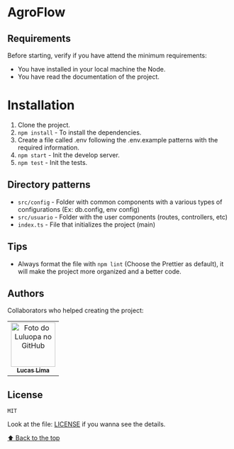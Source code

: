 # AgroFlow

## Requirements

Before starting, verify if you have attend the minimum requirements:
* You have installed in your local machine the Node.
* You have read the documentation of the project.

# Installation
1. Clone the project.
2. `npm install` - To install the dependencies.
3. Create a file called .env following the .env.example patterns with the required information.
4. `npm start` - Init the develop server.
5. `npm test` - Init the tests.

## Directory patterns
* `src/config` - Folder with common components with a various types of configurations (Ex: db.config, env config)
* `src/usuario` - Folder with the user components (routes, controllers, etc)
* `index.ts` - File that initializes the project (main)

## Tips
* Always format the file with `npm lint` (Choose the Prettier as default), it will make the project more organized and a better code.

## Authors

Collaborators who helped creating the project:

<table>
  <tr>
    <td align="center">
      <a href="https://github.com/luluopa">
        <img src="https://avatars.githubusercontent.com/u/56770452?s=400&u=8d14683220f49c2f79fe24c31d50cb893a268efe&v=4" width="100px;"alt="Foto do Luluopa no GitHub"/><br>
        <sub>
          <b>Lucas Lima</b>
        </sub>
      </a>
    </td>
  </tr>
</table>

## License

`MIT`

Look at the file: [LICENSE](LICENSE) if you wanna see the details.

[⬆ Back to the top](#AgroFlow)<br>